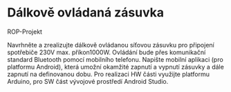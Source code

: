 # Dálkově ovládaná zásuvka 
ROP-Projekt


Navrhněte a zrealizujte dálkově ovládanou síťovou zásuvku pro připojení spotřebiče 230V max. příkon1000W. Ovládání bude přes komunikační standard Bluetooth pomocí mobilního telefonu. Napište mobilní aplikaci (pro platformu Android), která umožní okamžité zapnutí a vypnutí zásuvky a dále zapnutí na definovanou dobu. Pro realizaci HW části využijte platformu Arduino, pro SW část vývojové prostředí Android Studio.
